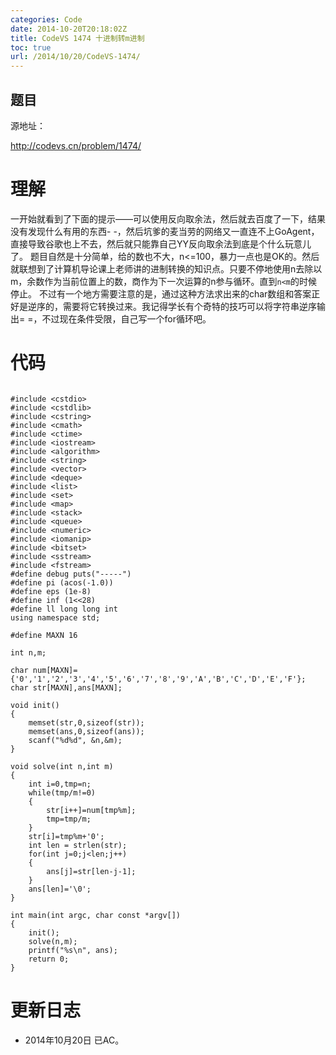 ```yaml
---
categories: Code
date: 2014-10-20T20:18:02Z
title: CodeVS 1474 十进制转m进制
toc: true
url: /2014/10/20/CodeVS-1474/
---
```


## 题目
源地址：

http://codevs.cn/problem/1474/

# 理解
一开始就看到了下面的提示——可以使用反向取余法，然后就去百度了一下，结果没有发现什么有用的东西- -，然后坑爹的麦当劳的网络又一直连不上GoAgent，直接导致谷歌也上不去，然后就只能靠自己YY反向取余法到底是个什么玩意儿了。
题目自然是十分简单，给的数也不大，n<=100，暴力一点也是OK的。然后就联想到了计算机导论课上老师讲的进制转换的知识点。只要不停地使用n去除以m，余数作为当前位置上的数，商作为下一次运算的n参与循环。直到`n<m`的时候停止。
不过有一个地方需要注意的是，通过这种方法求出来的char数组和答案正好是逆序的，需要将它转换过来。我记得学长有个奇特的技巧可以将字符串逆序输出= =，不过现在条件受限，自己写一个for循环吧。

<!--more-->

# 代码

```

#include <cstdio>
#include <cstdlib>
#include <cstring>
#include <cmath>
#include <ctime>
#include <iostream>
#include <algorithm>
#include <string>
#include <vector>
#include <deque>
#include <list>
#include <set>
#include <map>
#include <stack>
#include <queue>
#include <numeric>
#include <iomanip>
#include <bitset>
#include <sstream>
#include <fstream>
#define debug puts("-----")
#define pi (acos(-1.0))
#define eps (1e-8)
#define inf (1<<28)
#define ll long long int
using namespace std;

#define MAXN 16

int n,m;

char num[MAXN]={'0','1','2','3','4','5','6','7','8','9','A','B','C','D','E','F'};
char str[MAXN],ans[MAXN];

void init()
{
    memset(str,0,sizeof(str));
    memset(ans,0,sizeof(ans));
    scanf("%d%d", &n,&m);
}

void solve(int n,int m)
{
    int i=0,tmp=n;
    while(tmp/m!=0)
    {
        str[i++]=num[tmp%m];
        tmp=tmp/m;
    }
    str[i]=tmp%m+'0';
    int len = strlen(str);
    for(int j=0;j<len;j++)
    {
        ans[j]=str[len-j-1];
    }
    ans[len]='\0';
}

int main(int argc, char const *argv[])
{
	init();
	solve(n,m);
	printf("%s\n", ans);
	return 0;
}

```

# 更新日志
- 2014年10月20日 已AC。